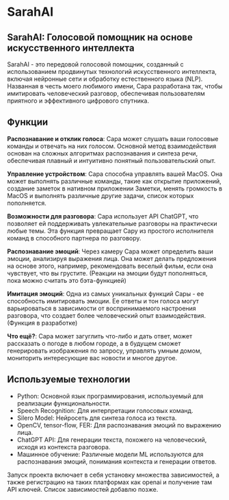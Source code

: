 # SarahAI
## SarahAI: Голосовой помощник на основе искусственного интеллекта

SarahAI - это передовой голосовой помощник, созданный с использованием продвинутых технологий искусственного интеллекта, включая нейронные сети и обработку естественного языка (NLP). Названная в честь моего любимого имени, Сара разработана так, чтобы имитировать человеческий разговор, обеспечивая пользователям приятного и эффективного цифрового спутника.

## Функции
**Распознавание и отклик голоса**: Сара может слушать ваши голосовые команды и отвечать на них голосом. Основной метод взаимодействия основан на сложных алгоритмах распознавания и синтеза речи, обеспечивая плавный и интуитивно понятный пользовательский опыт.

**Управление устройством**: Сара способна управлять вашей MacOS. Она может выполнять различные команды, такие как открытие приложений, создание заметок в нативном приложении Заметки, менять громкость в MacOS и выполнять различные другие задачи, список которых пополняется.

**Возможности для разговора**: Сара использует API ChatGPT, что позволяет ей поддерживать увлекательные разговоры на практически любые темы. Эта функция превращает Сару из простого исполнителя команд в способного партнера по разговору.

**Распознавание эмоций**: Через камеру Сара может определить ваши эмоции, анализируя выражения лица. Она может делать предложения на основе этого, например, рекомендовать веселый фильм, если она чувствует, что вы грустите. (Реакции на эмоции будут пополняться, пока можно считать это бэта-функцией)

**Имитация эмоций**: Одна из самых уникальных функций Сары - ее способность имитировать эмоции. Ее ответы и тон голоса могут варьироваться в зависимости от воспринимаемого настроения разговора, что создает более человеческий опыт взаимодействия. (Функция в разработке)

**Что ещё?**: Сара может загуглить что-либо и дать ответ, может рассказать о погоде в любом городе, а в будущем сможет генерировать изображения по запросу, управлять умным домом, мониторить интересующие вас новости и многое другое.

## Используемые технологии
- Python: Основной язык программирования, используемый для реализации функциональности.
- Speech Recognition: Для интерпретации голосовых команд.
- Silero Model: Нейросеть для синтеза голоса из текста.
- OpenCV, tensor-flow, FER: Для распознавания эмоций по выражению лица.
- ChatGPT API: Для генерации текста, похожего на человеческий, исходя из контекста разговора.
- Машинное обучение: Различные модели ML используются для распознавания эмоций, понимания контекста и генерации ответов.

Запуск проекта включает в себя установку множества зависимостей, а также регистрацию на таких платформах как openai и получение там API ключей.
Список зависимостей добавлю позже.
